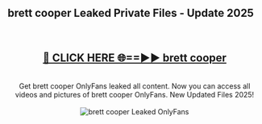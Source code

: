 <h2>brett cooper Leaked Private Files - Update 2025</h2>
<br>
<div align="center">
<h2><a href="https://cliphot.my.id/brett_cooper" rel="nofollow">🔴 CLICK HERE 🌐==►► brett cooper</a></h2>
<br>
Get brett cooper OnlyFans leaked all content. Now you can access all videos and pictures of brett cooper OnlyFans. New Updated Files 2025!
<br>
<br>
<a href="https://cliphot.my.id/brett_cooper" rel="nofollow" data-target="animated-image.originalLink"><img src="https://i.ibb.co.com/WyWwxjT/player-gif2.gif" alt="brett cooper Leaked OnlyFans" style="max-width: 100%; display: inline-block;" data-target="animated-image.originalImage"></a>
</div>
<br>